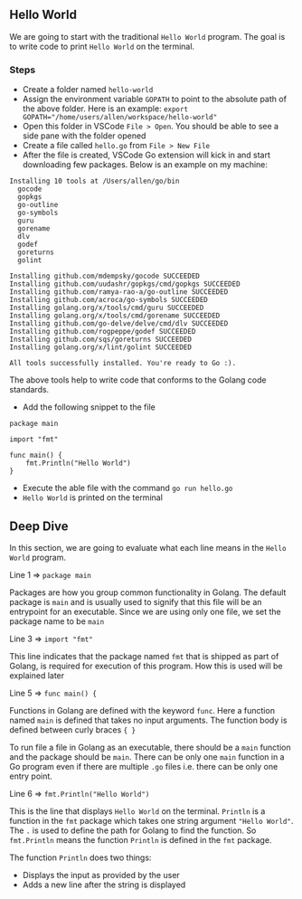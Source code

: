 ## Hello World

We are going to start with the traditional `Hello World` program. The goal is to write code to print `Hello World` on the terminal.

### Steps
* Create a folder named `hello-world`
* Assign the environment variable `GOPATH` to point to the absolute path of the above folder. Here is an example: `export GOPATH="/home/users/allen/workspace/hello-world"`
* Open this folder in VSCode `File > Open`. You should be able to see a side pane with the folder opened
* Create a file called `hello.go` from `File > New File`
* After the file is created, VSCode Go extension will kick in and start downloading few packages. Below is an example on my machine:

```
Installing 10 tools at /Users/allen/go/bin
  gocode
  gopkgs
  go-outline
  go-symbols
  guru
  gorename
  dlv
  godef
  goreturns
  golint

Installing github.com/mdempsky/gocode SUCCEEDED
Installing github.com/uudashr/gopkgs/cmd/gopkgs SUCCEEDED
Installing github.com/ramya-rao-a/go-outline SUCCEEDED
Installing github.com/acroca/go-symbols SUCCEEDED
Installing golang.org/x/tools/cmd/guru SUCCEEDED
Installing golang.org/x/tools/cmd/gorename SUCCEEDED
Installing github.com/go-delve/delve/cmd/dlv SUCCEEDED
Installing github.com/rogpeppe/godef SUCCEEDED
Installing github.com/sqs/goreturns SUCCEEDED
Installing golang.org/x/lint/golint SUCCEEDED

All tools successfully installed. You're ready to Go :).
```

The above tools help to write code that conforms to the Golang code standards.

* Add the following snippet to the file

```
package main

import "fmt"

func main() {
    fmt.Println("Hello World")
}
```

* Execute the able file with the command `go run hello.go`
* `Hello World` is printed on the terminal


## Deep Dive

In this section, we are going to evaluate what each line means in the `Hello World` program.


Line 1 => `package main`

Packages are how you group common functionality in Golang. The default package is `main` and is usually used to signify that this file will be an entrypoint for an executable. Since we are using only one file, we set the package name to be `main`


Line 3 => `import "fmt"`

This line indicates that the package named `fmt` that is shipped as part of Golang, is required for execution of this program. How this is used will be explained later

Line 5 => `func main() {`

Functions in Golang are defined with the keyword `func`. Here a function named `main` is defined that takes no input arguments. The function body is defined between curly braces `{ }`

To run file a file in Golang as an executable, there should be a `main` function and the package should be `main`. There can be only one `main` function in a Go program even if there are multiple `.go` files i.e. there can be only one entry point.

Line 6 => `fmt.Println("Hello World")`

This is the line that displays `Hello World` on the terminal. `Println` is a function in the `fmt` package which takes one string argument `"Hello World"`. The `.` is used to define the path for Golang to find the function. So `fmt.Println` means the function `Println` is defined in the `fmt` package.

The function `Println` does two things:

* Displays the input as provided by the user
* Adds a new line after the string is displayed
